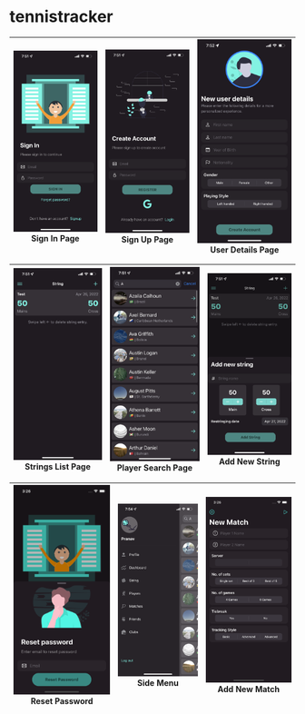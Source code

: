 # tennistracker
![alt text](https://github.com/pranavsuri4303/tennistracker/blob/master/media/SignIn.PNG) Sign In Page | ![alt text](https://github.com/pranavsuri4303/tennistracker/blob/master/media/SignUp.PNG) Sign Up Page | ![alt text](https://github.com/pranavsuri4303/tennistracker/blob/master/media/SignUp2.PNG) User Details Page
---|---|---

![alt text](https://github.com/pranavsuri4303/tennistracker/blob/master/media/StringsList.PNG) Strings List Page | ![alt text](https://github.com/pranavsuri4303/tennistracker/blob/master/media/PlayersSearch.PNG) Player Search Page| ![alt text](https://github.com/pranavsuri4303/tennistracker/blob/master/media/IMG_7353.PNG) Add New String
---|---|---

![alt text](https://github.com/pranavsuri4303/tennistracker/blob/master/media/ResetPW.png) Reset Password | ![alt text](https://github.com/pranavsuri4303/tennistracker/blob/master/media/SideMenu.PNG) Side Menu | ![alt text](https://github.com/pranavsuri4303/tennistracker/blob/master/media/NewMatch.png) Add New Match
---|---|---
